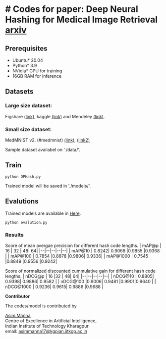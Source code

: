 # # Codes for paper:  Deep Neural Hashing for Medical Image Retrieval [arxiv](https://arxiv.org/abs/)


## Prerequisites
* Ubuntu\* 20.04
* Python\* 3.9
* NVidia\* GPU for training
* 16GB RAM for inference


## Datasets
### Large size dataset:
  Figshare [(link)](https://figshare.com/articles/dataset/brain_tumor_dataset/1512427/5), kaggle [(link)](https://www.kaggle.com/datasets/aryashah2k/breast-ultrasound-images-dataset) and Mendeley [(link)](https://data.mendeley.com/datasets/rscbjbr9sj/2).
### Small size dataset:
MedMNIST v2. (#medmnist) [(link)](https://zenodo.org/record/6496656), [(link2)](https://medmnist.com/)


Sample dataset availabel on './data/'.

## Train
```
python OPHash.py
```
Trained model will be saved in './models/'.

## Evalutions
Trained models are available in [Here](https://iitkgpacin-my.sharepoint.com/:f:/g/personal/asimmanna17_kgpian_iitkgp_ac_in/EhAbL4IyLiFFrkMdJbRIuHMBj8cHos1ThDWzZN-nrSRzeg?e=mx7o1N).
```
python evalution.py
```

### Results
Score of mean avergae precision for different hash code lengths.
| mAP@p |  16  |  32 | 48| 64|
|--|--|--|--|--|
| mAP@10 | 0.8242| 0.9068 |0.9855 |0.9368 |
| mAP@100 | 0.7854 |0.8878 |0.9806| 0.9336|
| mAP@1000 | 0.7545 |0.8849 |0.9556 |0.9242|

Score of normalized discounted cummulative gain for different hash code lengths.
| nDCG@p |  16  |32 | 48| 64|
|--|--|--|--|--|
| nDCG@10 | 0.8805| 0.9398| 0.9886| 0.9582 |
| nDCG@100 |0.9006| 0.9481 |0.9901|0.9640 |
| nDCG@1000 | 0.9236| 0.9615| 0.9886 |0.9688 |


**Contributor**

The codes/model is contributed  by

<a href="https://www.linkedin.com/in/asimmanna17/">Asim Manna</a>, </br>
Centre of Excellence in Artificial Intelligence, </br>
Indian Institute of Technology Kharagpur </br>
email: asimmanna17@kgpian.iitkgp.ac.in </br> 

